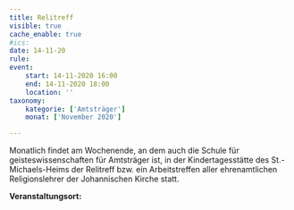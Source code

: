```yaml
---
title: Relitreff
visible: true
cache_enable: true
#ics: 
date: 14-11-20
rule: 
event:
	start: 14-11-2020 16:00
	end: 14-11-2020 18:00
	location: ''
taxonomy:
	kategorie: ['Amtsträger']
	monat: ['November 2020']

---
```

Monatlich findet am Wochenende, an dem auch die Schule für geisteswissenschaften für Amtsträger ist, in der Kindertagesstätte des St.-Michaels-Heims der Relitreff bzw. ein Arbeitstreffen aller ehrenamtlichen Religionslehrer der Johannischen Kirche statt.



**Veranstaltungsort:** 

